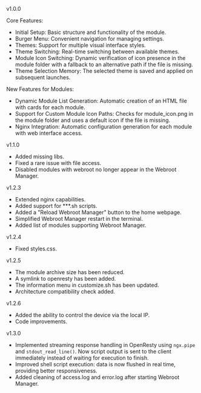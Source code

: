 v1.0.0

Core Features:
- Initial Setup: Basic structure and functionality of the module.
- Burger Menu: Convenient navigation for managing settings.
- Themes: Support for multiple visual interface styles.
- Theme Switching: Real-time switching between available themes.
- Module Icon Switching: Dynamic verification of icon presence in the module folder with a fallback to an alternative path if the file is missing.
- Theme Selection Memory: The selected theme is saved and applied on subsequent launches.

New Features for Modules:
- Dynamic Module List Generation: Automatic creation of an HTML file with cards for each module.
- Support for Custom Module Icon Paths: Checks for module_icon.png in the module folder and uses a default icon if the file is missing.
- Nginx Integration: Automatic configuration generation for each module with web interface access.

v1.1.0

- Added missing libs.
- Fixed a rare issue with file access.
- Disabled modules with webroot no longer appear in the Webroot Manager.

v1.2.3

- Extended nginx capabilities.
- Added support for ***.sh scripts.
- Added a "Reload Webroot Manager" button to the home webpage.
- Simplified Webroot Manager restart in the terminal.
- Added list of modules supporting Webroot Manager.

v1.2.4

- Fixed styles.css.

v1.2.5

- The module archive size has been reduced.
- A symlink to openresty has been added.
- The information menu in customize.sh has been updated.
- Architecture compatibility check added.

v1.2.6

- Added the ability to control the device via the local IP.
- Code improvements.

v1.3.0

- Implemented streaming response handling in OpenResty using `ngx.pipe` and `stdout_read_line()`. Now script output is sent to the client immediately instead of waiting for execution to finish.    
- Improved shell script execution: data is now flushed in real time, providing better responsiveness.  
- Added cleaning of access.log and error.log after starting Webroot Manager.
